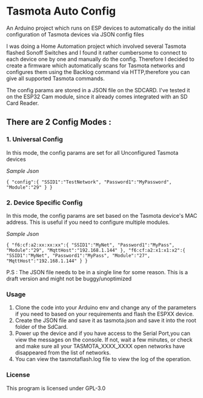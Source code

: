 # Tasmota Auto Config
An Arduino project which runs on ESP devices to automatically do the initial configuration of Tasmota devices via JSON config files

I was doing a Home Automation project which involved several Tasmota flashed Sonoff Switches and I found it rather cumbersome to connect to each device one by one and manually do the config. Therefore I decided to create a firmware which automatically scans for Tasmota networks and configures them using the Backlog command via HTTP,therefore you can give all supported Tasmota commands.

The config params are stored in a JSON file on the SDCARD. I've tested it on the ESP32 Cam module, since it already comes integrated with an SD Card Reader.

## There are 2 Config Modes :

### 1. Universal Config
In this mode, the config params are set for all Unconfigured Tasmota devices

_Sample Json_

`{
   "config":{
      "SSID1":"TestNetwork",
      "Password1":"MyPassword",
      "Module":"29"
   }
}`


### 2. Device Specific Config
In this mode, the config params are set based on the Tasmota device's MAC address. This is useful if you need to configure multiple modules.

_Sample Json_

`{
   "f6:cf:a2:xx:xx:xx":{
      "SSID1":"MyNet",
      "Password1":"MyPass",
      "Module":"29",
      "MqttHost":"192.168.1.144"
   },
   "f6:cf:a2:x1:x1:x2":{
      "SSID1":"MyNet",
      "Password1":"MyPass",
      "Module":"27",
      "MqttHost":"192.168.1.144"
   }
 }`

P.S : The JSON file needs to be in a single line for some reason. This is a draft version and might not be buggy/unoptimized

### Usage

1) Clone the code into your Arduino env and change any of the parameters if you need to based on your requirements and flash the ESPXX device.
2) Create the JSON file and save it as tasmota.json and save it into the root folder of the SdCard.
3) Power up the device and if you have access to the Serial Port,you can view the messages on the console. If not, wait a few minutes, or check and make sure all your TASMOTA_XXXX_XXXX open networks have disappeared from the list of networks.
4) You can view the tasmotaflash.log file to view the log of the operation.



### License
This program is licensed under GPL-3.0
